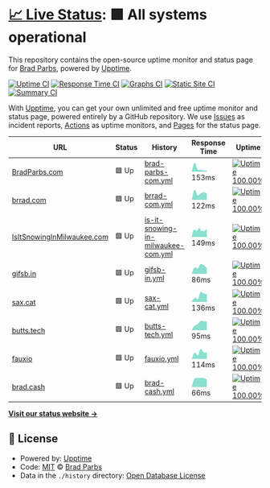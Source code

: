 # [📈 Live Status](https://bradp.github.io/uptime): <!--live status--> **🟩 All systems operational**

This repository contains the open-source uptime monitor and status page for [Brad Parbs](https://brad.party), powered by [Upptime](https://github.com/upptime/upptime).

[![Uptime CI](https://github.com/koj-co/upptime/workflows/Uptime%20CI/badge.svg)](https://github.com/koj-co/upptime/actions?query=workflow%3A%22Uptime+CI%22)
[![Response Time CI](https://github.com/koj-co/upptime/workflows/Response%20Time%20CI/badge.svg)](https://github.com/koj-co/upptime/actions?query=workflow%3A%22Response+Time+CI%22)
[![Graphs CI](https://github.com/koj-co/upptime/workflows/Graphs%20CI/badge.svg)](https://github.com/koj-co/upptime/actions?query=workflow%3A%22Graphs+CI%22)
[![Static Site CI](https://github.com/koj-co/upptime/workflows/Static%20Site%20CI/badge.svg)](https://github.com/koj-co/upptime/actions?query=workflow%3A%22Static+Site+CI%22)
[![Summary CI](https://github.com/koj-co/upptime/workflows/Summary%20CI/badge.svg)](https://github.com/koj-co/upptime/actions?query=workflow%3A%22Summary+CI%22)

With [Upptime](https://upptime.js.org), you can get your own unlimited and free uptime monitor and status page, powered entirely by a GitHub repository. We use [Issues](https://github.com/bradp/uptime/issues) as incident reports, [Actions](https://github.com/bradp/uptime/actions) as uptime monitors, and [Pages](https://bradp.github.io/uptime) for the status page.

<!--start: status pages-->
<!-- This summary is generated by Upptime (https://github.com/upptime/upptime) -->
<!-- Do not edit this manually, your changes will be overwritten -->

| URL                                                              | Status | History                                                                                                                         | Response Time                                                                                       | Uptime                                                                                                                                                                                                                                                 |
| ---------------------------------------------------------------- | ------ | ------------------------------------------------------------------------------------------------------------------------------- | --------------------------------------------------------------------------------------------------- | ------------------------------------------------------------------------------------------------------------------------------------------------------------------------------------------------------------------------------------------------------ |
| [BradParbs.com](https://bradparbs.com)                           | 🟩 Up  | [brad-parbs-com.yml](https://github.com/bradp/uptime/commits/master/history/brad-parbs-com.yml)                                 | <img alt="Response time graph" src="./graphs/brad-parbs-com.png" height="20"> 153ms                 | [![Uptime 100.00%](https://img.shields.io/endpoint?url=https%3A%2F%2Fraw.githubusercontent.com%2Fbradp%2Fuptime%2Fmaster%2Fapi%2Fbrad-parbs-com%2Fuptime.json)](https://bradp.github.io/uptime/history/brad-parbs-com)                                 |
| [brrad.com](https://brrad.com/w)                                 | 🟩 Up  | [brrad-com.yml](https://github.com/bradp/uptime/commits/master/history/brrad-com.yml)                                           | <img alt="Response time graph" src="./graphs/brrad-com.png" height="20"> 122ms                      | [![Uptime 100.00%](https://img.shields.io/endpoint?url=https%3A%2F%2Fraw.githubusercontent.com%2Fbradp%2Fuptime%2Fmaster%2Fapi%2Fbrrad-com%2Fuptime.json)](https://bradp.github.io/uptime/history/brrad-com)                                           |
| [IsItSnowingInMilwaukee.com](https://isitsnowinginmilwaukee.com) | 🟩 Up  | [is-it-snowing-in-milwaukee-com.yml](https://github.com/bradp/uptime/commits/master/history/is-it-snowing-in-milwaukee-com.yml) | <img alt="Response time graph" src="./graphs/is-it-snowing-in-milwaukee-com.png" height="20"> 149ms | [![Uptime 100.00%](https://img.shields.io/endpoint?url=https%3A%2F%2Fraw.githubusercontent.com%2Fbradp%2Fuptime%2Fmaster%2Fapi%2Fis-it-snowing-in-milwaukee-com%2Fuptime.json)](https://bradp.github.io/uptime/history/is-it-snowing-in-milwaukee-com) |
| [gifsb.in](https://gifsb.in)                                     | 🟩 Up  | [gifsb-in.yml](https://github.com/bradp/uptime/commits/master/history/gifsb-in.yml)                                             | <img alt="Response time graph" src="./graphs/gifsb-in.png" height="20"> 86ms                        | [![Uptime 100.00%](https://img.shields.io/endpoint?url=https%3A%2F%2Fraw.githubusercontent.com%2Fbradp%2Fuptime%2Fmaster%2Fapi%2Fgifsb-in%2Fuptime.json)](https://bradp.github.io/uptime/history/gifsb-in)                                             |
| [sax.cat](https://sax.cat)                                       | 🟩 Up  | [sax-cat.yml](https://github.com/bradp/uptime/commits/master/history/sax-cat.yml)                                               | <img alt="Response time graph" src="./graphs/sax-cat.png" height="20"> 136ms                        | [![Uptime 100.00%](https://img.shields.io/endpoint?url=https%3A%2F%2Fraw.githubusercontent.com%2Fbradp%2Fuptime%2Fmaster%2Fapi%2Fsax-cat%2Fuptime.json)](https://bradp.github.io/uptime/history/sax-cat)                                               |
| [butts.tech](https://butts.tech)                                 | 🟩 Up  | [butts-tech.yml](https://github.com/bradp/uptime/commits/master/history/butts-tech.yml)                                         | <img alt="Response time graph" src="./graphs/butts-tech.png" height="20"> 95ms                      | [![Uptime 100.00%](https://img.shields.io/endpoint?url=https%3A%2F%2Fraw.githubusercontent.com%2Fbradp%2Fuptime%2Fmaster%2Fapi%2Fbutts-tech%2Fuptime.json)](https://bradp.github.io/uptime/history/butts-tech)                                         |
| [fauxio](https://faux.io)                                        | 🟩 Up  | [fauxio.yml](https://github.com/bradp/uptime/commits/master/history/fauxio.yml)                                                 | <img alt="Response time graph" src="./graphs/fauxio.png" height="20"> 114ms                         | [![Uptime 100.00%](https://img.shields.io/endpoint?url=https%3A%2F%2Fraw.githubusercontent.com%2Fbradp%2Fuptime%2Fmaster%2Fapi%2Ffauxio%2Fuptime.json)](https://bradp.github.io/uptime/history/fauxio)                                                 |
| [brad.cash](https://brad.cash)                                   | 🟩 Up  | [brad-cash.yml](https://github.com/bradp/uptime/commits/master/history/brad-cash.yml)                                           | <img alt="Response time graph" src="./graphs/brad-cash.png" height="20"> 66ms                       | [![Uptime 100.00%](https://img.shields.io/endpoint?url=https%3A%2F%2Fraw.githubusercontent.com%2Fbradp%2Fuptime%2Fmaster%2Fapi%2Fbrad-cash%2Fuptime.json)](https://bradp.github.io/uptime/history/brad-cash)                                           |

<!--end: status pages-->

[**Visit our status website →**](https://bradp.github.io/uptime)

## 📄 License

- Powered by: [Upptime](https://github.com/upptime/upptime)
- Code: [MIT](./LICENSE) © [Brad Parbs](https://brad.party)
- Data in the `./history` directory: [Open Database License](https://opendatacommons.org/licenses/odbl/1-0/)
